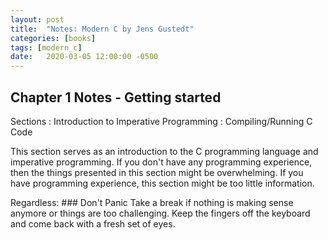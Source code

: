 ```yaml
---
layout: post
title:  "Notes: Modern C by Jens Gustedt"
categories: [books]
tags: [modern_c]
date:   2020-03-05 12:00:00 -0500
---
```


## Chapter 1 Notes - Getting started

Sections
: Introduction to Imperative Programming
: Compiling/Running C Code

This section serves as an introduction to the C programming language and imperative programming. If you don't have any programming experience, then the things presented in this section might be overwhelming. If you have programming experience, this section might be too little information.

Regardless: ### Don't Panic
Take a break if nothing is making sense anymore or things are too challenging. Keep the fingers off the keyboard and come back with a fresh set of eyes.
